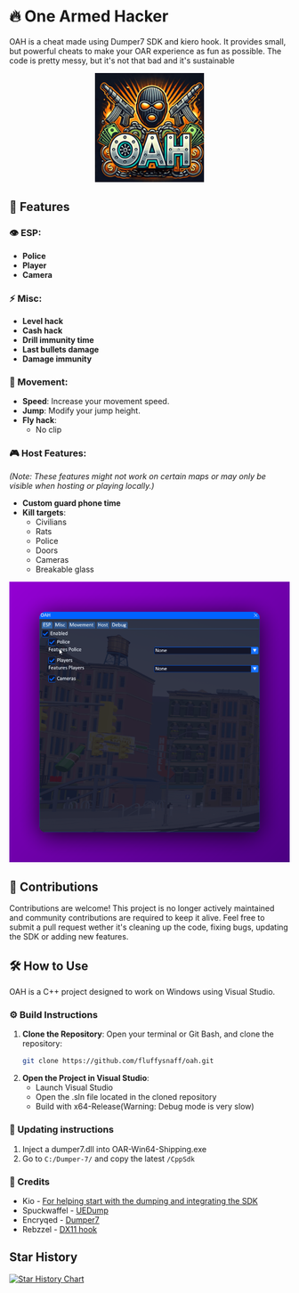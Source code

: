 # 🔥 One Armed Hacker
OAH is a cheat made using Dumper7 SDK and kiero hook. It provides small, but powerful cheats to make your OAR experience as fun as possible. The code is pretty messy, but it's not that bad and it's sustainable

<p align="center">
  <img src="./images/logo.png" alt="OAH Logo">
</p>

## 🚀 Features
### 👁️ ESP:
- **Police**
- **Player**
- **Camera**

### ⚡ Misc:
- **Level hack**
- **Cash hack**
- **Drill immunity time**
- **Last bullets damage**
- **Damage immunity**

### 🏃 Movement:
- **Speed**: Increase your movement speed.
- **Jump**: Modify your jump height.
- **Fly hack**:
    - No clip

### 🎮 Host Features:
*(Note: These features might not work on certain maps or may only be visible when hosting or playing locally.)*
- **Custom guard phone time**
- **Kill targets**:
  - Civilians
  - Rats
  - Police
  - Doors
  - Cameras
  - Breakable glass

![OAH Menu](./images/oah_menu.png)

## 🤝 Contributions
Contributions are welcome! This project is no longer actively maintained and community contributions are required to keep it alive. Feel free to submit a pull request wether it's cleaning up the code, fixing bugs, updating the SDK or adding new features.

## 🛠️ How to Use
OAH is a C++ project designed to work on Windows using Visual Studio. 

### ⚙️ Build Instructions
1. **Clone the Repository**:
   Open your terminal or Git Bash, and clone the repository:
   ```bash
   git clone https://github.com/fluffysnaff/oah.git
   ```
2. **Open the Project in Visual Studio**:
    - Launch Visual Studio
    - Open the .sln file located in the cloned repository
    - Build with x64-Release(Warning: Debug mode is very slow)
    
### 🔄 Updating instructions
1. Inject a dumper7.dll into OAR-Win64-Shipping.exe
2. Go to `C:/Dumper-7/` and copy the latest `/CppSdk`

### 👏 Credits
- Kio - [For helping start with the dumping and integrating the SDK](https://github.com/k-i-o/UE-OAR-Internals)
- Spuckwaffel - [UEDump](https://github.com/Spuckwaffel/UEDumper)
- Encryqed - [Dumper7](https://github.com/Encryqed/Dumper-7)
- Rebzzel - [DX11 hook](https://github.com/Rebzzel/kiero)

## Star History

[![Star History Chart](https://api.star-history.com/svg?repos=fluffysnaff/oah&type=Date)](https://star-history.com/#fluffysnaff/oah&Date)
